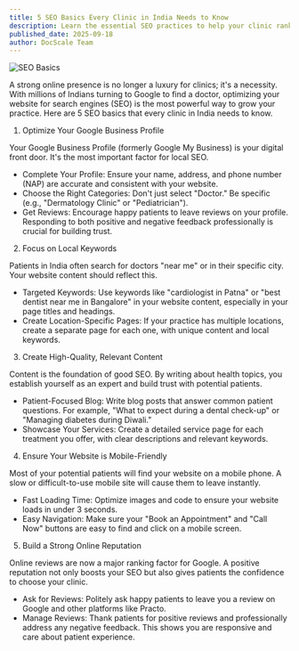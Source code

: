 ```yaml
---
title: 5 SEO Basics Every Clinic in India Needs to Know
description: Learn the essential SEO practices to help your clinic rank higher and attract more local patients.
published_date: 2025-09-18
author: DocScale Team
---
```


![SEO Basics](../images/blogs/seo-basics.png)

A strong online presence is no longer a luxury for clinics; it's a necessity. With millions of Indians turning to Google to find a doctor, optimizing your website for search engines (SEO) is the most powerful way to grow your practice. Here are 5 SEO basics that every clinic in India needs to know.

1. Optimize Your Google Business Profile

Your Google Business Profile (formerly Google My Business) is your digital front door. It's the most important factor for local SEO.
* Complete Your Profile: Ensure your name, address, and phone number (NAP) are accurate and consistent with your website.
* Choose the Right Categories: Don't just select "Doctor." Be specific (e.g., "Dermatology Clinic" or "Pediatrician").
* Get Reviews: Encourage happy patients to leave reviews on your profile. Responding to both positive and negative feedback professionally is crucial for building trust.

2. Focus on Local Keywords

Patients in India often search for doctors "near me" or in their specific city. Your website content should reflect this.
* Targeted Keywords: Use keywords like "cardiologist in Patna" or "best dentist near me in Bangalore" in your website content, especially in your page titles and headings.
* Create Location-Specific Pages: If your practice has multiple locations, create a separate page for each one, with unique content and local keywords.

3. Create High-Quality, Relevant Content

Content is the foundation of good SEO. By writing about health topics, you establish yourself as an expert and build trust with potential patients.
* Patient-Focused Blog: Write blog posts that answer common patient questions. For example, "What to expect during a dental check-up" or "Managing diabetes during Diwali."
* Showcase Your Services: Create a detailed service page for each treatment you offer, with clear descriptions and relevant keywords.

4. Ensure Your Website is Mobile-Friendly

Most of your potential patients will find your website on a mobile phone. A slow or difficult-to-use mobile site will cause them to leave instantly.
* Fast Loading Time: Optimize images and code to ensure your website loads in under 3 seconds.
* Easy Navigation: Make sure your "Book an Appointment" and "Call Now" buttons are easy to find and click on a mobile screen.

5. Build a Strong Online Reputation

Online reviews are now a major ranking factor for Google. A positive reputation not only boosts your SEO but also gives patients the confidence to choose your clinic.
* Ask for Reviews: Politely ask happy patients to leave you a review on Google and other platforms like Practo.
* Manage Reviews: Thank patients for positive reviews and professionally address any negative feedback. This shows you are responsive and care about patient experience.
